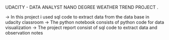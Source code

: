  UDACITY - DATA ANALYST NANO DEGREE WEATHER TREND PROJECT . 

-> In this project i used sql code to extract data from the data base in udacity classroom 
-> The python notebook consists of python code for data visualization 
-> The project report consist of sql code to extract data and observation notes
